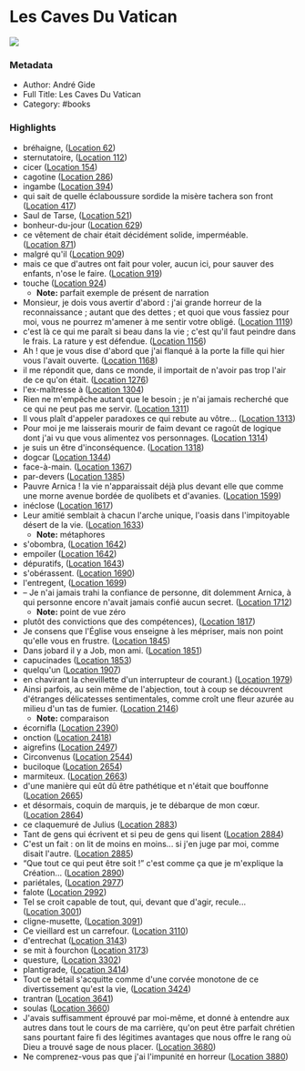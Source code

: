 # Les Caves Du Vatican

![](https://m.media-amazon.com/images/I/71OcNs16d3L._SY160.jpg)

### Metadata

- Author: André Gide
- Full Title: Les Caves Du Vatican
- Category: #books

### Highlights

- bréhaigne, ([Location 62](https://readwise.io/to_kindle?action=open&asin=B008DMD5SQ&location=62))
- sternutatoire, ([Location 112](https://readwise.io/to_kindle?action=open&asin=B008DMD5SQ&location=112))
- cicer ([Location 154](https://readwise.io/to_kindle?action=open&asin=B008DMD5SQ&location=154))
- cagotine ([Location 286](https://readwise.io/to_kindle?action=open&asin=B008DMD5SQ&location=286))
- ingambe ([Location 394](https://readwise.io/to_kindle?action=open&asin=B008DMD5SQ&location=394))
- qui sait de quelle éclaboussure sordide la misère tachera son front ([Location 417](https://readwise.io/to_kindle?action=open&asin=B008DMD5SQ&location=417))
- Saul de Tarse, ([Location 521](https://readwise.io/to_kindle?action=open&asin=B008DMD5SQ&location=521))
- bonheur-du-jour ([Location 629](https://readwise.io/to_kindle?action=open&asin=B008DMD5SQ&location=629))
- ce vêtement de chair était décidément solide, imperméable. ([Location 871](https://readwise.io/to_kindle?action=open&asin=B008DMD5SQ&location=871))
- malgré qu'il ([Location 909](https://readwise.io/to_kindle?action=open&asin=B008DMD5SQ&location=909))
- mais ce que d'autres ont fait pour voler, aucun ici, pour sauver des enfants, n'ose le faire. ([Location 919](https://readwise.io/to_kindle?action=open&asin=B008DMD5SQ&location=919))
- touche ([Location 924](https://readwise.io/to_kindle?action=open&asin=B008DMD5SQ&location=924))
    - **Note:** parfait exemple de présent de narration 
- Monsieur, je dois vous avertir d'abord : j'ai grande horreur de la reconnaissance ; autant que des dettes ; et quoi que vous fassiez pour moi, vous ne pourrez m'amener à me sentir votre obligé. ([Location 1119](https://readwise.io/to_kindle?action=open&asin=B008DMD5SQ&location=1119))
- c'est là ce qui me paraît si beau dans la vie ; c'est qu'il faut peindre dans le frais. La rature y est défendue. ([Location 1156](https://readwise.io/to_kindle?action=open&asin=B008DMD5SQ&location=1156))
- Ah ! que je vous dise d'abord que j'ai flanqué à la porte la fille qui hier vous l'avait ouverte. ([Location 1168](https://readwise.io/to_kindle?action=open&asin=B008DMD5SQ&location=1168))
- il me répondit que, dans ce monde, il importait de n'avoir pas trop l'air de ce qu'on était. ([Location 1276](https://readwise.io/to_kindle?action=open&asin=B008DMD5SQ&location=1276))
- l'ex-maîtresse à ([Location 1304](https://readwise.io/to_kindle?action=open&asin=B008DMD5SQ&location=1304))
- Rien ne m'empêche autant que le besoin ; je n'ai jamais recherché que ce qui ne peut pas me servir. ([Location 1311](https://readwise.io/to_kindle?action=open&asin=B008DMD5SQ&location=1311))
- Il vous plaît d'appeler paradoxes ce qui rebute au vôtre... ([Location 1313](https://readwise.io/to_kindle?action=open&asin=B008DMD5SQ&location=1313))
- Pour moi je me laisserais mourir de faim devant ce ragoût de logique dont j'ai vu que vous alimentez vos personnages. ([Location 1314](https://readwise.io/to_kindle?action=open&asin=B008DMD5SQ&location=1314))
- je suis un être d'inconséquence. ([Location 1318](https://readwise.io/to_kindle?action=open&asin=B008DMD5SQ&location=1318))
- dogcar ([Location 1344](https://readwise.io/to_kindle?action=open&asin=B008DMD5SQ&location=1344))
- face-à-main. ([Location 1367](https://readwise.io/to_kindle?action=open&asin=B008DMD5SQ&location=1367))
- par-devers ([Location 1385](https://readwise.io/to_kindle?action=open&asin=B008DMD5SQ&location=1385))
- Pauvre Arnica ! la vie n'apparaissait déjà plus devant elle que comme une morne avenue bordée de quolibets et d'avanies. ([Location 1599](https://readwise.io/to_kindle?action=open&asin=B008DMD5SQ&location=1599))
- inéclose ([Location 1617](https://readwise.io/to_kindle?action=open&asin=B008DMD5SQ&location=1617))
- Leur amitié semblait à chacun l'arche unique, l'oasis dans l'impitoyable désert de la vie. ([Location 1633](https://readwise.io/to_kindle?action=open&asin=B008DMD5SQ&location=1633))
    - **Note:** métaphores
- s'obombra, ([Location 1642](https://readwise.io/to_kindle?action=open&asin=B008DMD5SQ&location=1642))
- empoiler ([Location 1642](https://readwise.io/to_kindle?action=open&asin=B008DMD5SQ&location=1642))
- dépuratifs, ([Location 1643](https://readwise.io/to_kindle?action=open&asin=B008DMD5SQ&location=1643))
- s'obérassent. ([Location 1690](https://readwise.io/to_kindle?action=open&asin=B008DMD5SQ&location=1690))
- l'entregent, ([Location 1699](https://readwise.io/to_kindle?action=open&asin=B008DMD5SQ&location=1699))
- – Je n'ai jamais trahi la confiance de personne, dit dolemment Arnica, à qui personne encore n'avait jamais confié aucun secret. ([Location 1712](https://readwise.io/to_kindle?action=open&asin=B008DMD5SQ&location=1712))
    - **Note:** point de vue zéro 
- plutôt des convictions que des compétences), ([Location 1817](https://readwise.io/to_kindle?action=open&asin=B008DMD5SQ&location=1817))
- Je consens que l'Église vous enseigne à les mépriser, mais non point qu'elle vous en frustre. ([Location 1845](https://readwise.io/to_kindle?action=open&asin=B008DMD5SQ&location=1845))
- Dans jobard il y a Job, mon ami. ([Location 1851](https://readwise.io/to_kindle?action=open&asin=B008DMD5SQ&location=1851))
- capucinades ([Location 1853](https://readwise.io/to_kindle?action=open&asin=B008DMD5SQ&location=1853))
- quelqu'un ([Location 1907](https://readwise.io/to_kindle?action=open&asin=B008DMD5SQ&location=1907))
- en chavirant la chevillette d'un interrupteur de courant.) ([Location 1979](https://readwise.io/to_kindle?action=open&asin=B008DMD5SQ&location=1979))
- Ainsi parfois, au sein même de l'abjection, tout à coup se découvrent d'étranges délicatesses sentimentales, comme croît une fleur azurée au milieu d'un tas de fumier. ([Location 2146](https://readwise.io/to_kindle?action=open&asin=B008DMD5SQ&location=2146))
    - **Note:** comparaison 
- écornifla ([Location 2390](https://readwise.io/to_kindle?action=open&asin=B008DMD5SQ&location=2390))
- onction ([Location 2418](https://readwise.io/to_kindle?action=open&asin=B008DMD5SQ&location=2418))
- aigrefins ([Location 2497](https://readwise.io/to_kindle?action=open&asin=B008DMD5SQ&location=2497))
- Circonvenus ([Location 2544](https://readwise.io/to_kindle?action=open&asin=B008DMD5SQ&location=2544))
- buciloque ([Location 2654](https://readwise.io/to_kindle?action=open&asin=B008DMD5SQ&location=2654))
- marmiteux. ([Location 2663](https://readwise.io/to_kindle?action=open&asin=B008DMD5SQ&location=2663))
- d'une manière qui eût dû être pathétique et n'était que bouffonne ([Location 2665](https://readwise.io/to_kindle?action=open&asin=B008DMD5SQ&location=2665))
- et désormais, coquin de marquis, je te débarque de mon cœur. ([Location 2864](https://readwise.io/to_kindle?action=open&asin=B008DMD5SQ&location=2864))
- ce claquemuré de Julius ([Location 2883](https://readwise.io/to_kindle?action=open&asin=B008DMD5SQ&location=2883))
- Tant de gens qui écrivent et si peu de gens qui lisent ([Location 2884](https://readwise.io/to_kindle?action=open&asin=B008DMD5SQ&location=2884))
- C'est un fait : on lit de moins en moins... si j'en juge par moi, comme disait l'autre. ([Location 2885](https://readwise.io/to_kindle?action=open&asin=B008DMD5SQ&location=2885))
- “Que tout ce qui peut être soit !” c'est comme ça que je m'explique la Création... ([Location 2890](https://readwise.io/to_kindle?action=open&asin=B008DMD5SQ&location=2890))
- pariétales, ([Location 2977](https://readwise.io/to_kindle?action=open&asin=B008DMD5SQ&location=2977))
- falote ([Location 2992](https://readwise.io/to_kindle?action=open&asin=B008DMD5SQ&location=2992))
- Tel se croit capable de tout, qui, devant que d'agir, recule... ([Location 3001](https://readwise.io/to_kindle?action=open&asin=B008DMD5SQ&location=3001))
- cligne-musette, ([Location 3091](https://readwise.io/to_kindle?action=open&asin=B008DMD5SQ&location=3091))
- Ce vieillard est un carrefour. ([Location 3110](https://readwise.io/to_kindle?action=open&asin=B008DMD5SQ&location=3110))
- d'entrechat ([Location 3143](https://readwise.io/to_kindle?action=open&asin=B008DMD5SQ&location=3143))
- se mit à fourchon ([Location 3173](https://readwise.io/to_kindle?action=open&asin=B008DMD5SQ&location=3173))
- questure, ([Location 3302](https://readwise.io/to_kindle?action=open&asin=B008DMD5SQ&location=3302))
- plantigrade, ([Location 3414](https://readwise.io/to_kindle?action=open&asin=B008DMD5SQ&location=3414))
- Tout ce bétail s'acquitte comme d'une corvée monotone de ce divertissement qu'est la vie, ([Location 3424](https://readwise.io/to_kindle?action=open&asin=B008DMD5SQ&location=3424))
- trantran ([Location 3641](https://readwise.io/to_kindle?action=open&asin=B008DMD5SQ&location=3641))
- soulas ([Location 3660](https://readwise.io/to_kindle?action=open&asin=B008DMD5SQ&location=3660))
- J'avais suffisamment éprouvé par moi-même, et donné à entendre aux autres dans tout le cours de ma carrière, qu'on peut être parfait chrétien sans pourtant faire fi des légitimes avantages que nous offre le rang où Dieu a trouvé sage de nous placer. ([Location 3680](https://readwise.io/to_kindle?action=open&asin=B008DMD5SQ&location=3680))
- Ne comprenez-vous pas que j'ai l'impunité en horreur ([Location 3880](https://readwise.io/to_kindle?action=open&asin=B008DMD5SQ&location=3880))
